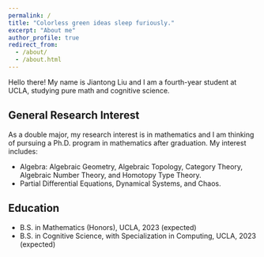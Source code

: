 ```yaml
---
permalink: /
title: "Colorless green ideas sleep furiously."
excerpt: "About me"
author_profile: true
redirect_from: 
  - /about/
  - /about.html
---
```


Hello there! My name is Jiantong Liu and I am a fourth-year student at UCLA, studying pure math and cognitive science. 

General Research Interest
------
As a double major, my research interest is in mathematics and I am thinking of pursuing a Ph.D. program in mathematics after graduation. My interest includes:
* Algebra: Algebraic Geometry, Algebraic Topology, Category Theory, Algebraic Number Theory, and Homotopy Type Theory. 
* Partial Differential Equations, Dynamical Systems, and Chaos. 

Education
------
* B.S. in Mathematics (Honors), UCLA, 2023 (expected)
* B.S. in Cognitive Science, with Specialization in Computing, UCLA, 2023 (expected)
